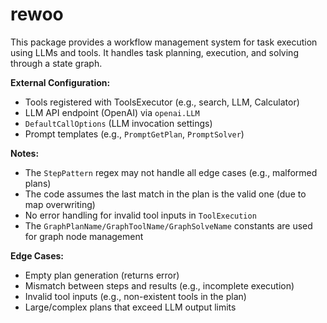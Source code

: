 # rewoo

This package provides a workflow management system for task execution using LLMs and tools. It handles task planning, execution, and solving through a state graph.

**External Configuration:**
- Tools registered with ToolsExecutor (e.g., search, LLM, Calculator)
- LLM API endpoint (OpenAI) via `openai.LLM`
- `DefaultCallOptions` (LLM invocation settings)
- Prompt templates (e.g., `PromptGetPlan`, `PromptSolver`)

**Notes:**
- The `StepPattern` regex may not handle all edge cases (e.g., malformed plans)
- The code assumes the last match in the plan is the valid one (due to map overwriting)
- No error handling for invalid tool inputs in `ToolExecution`
- The `GraphPlanName/GraphToolName/GraphSolveName` constants are used for graph node management

**Edge Cases:**
- Empty plan generation (returns error)
- Mismatch between steps and results (e.g., incomplete execution)
- Invalid tool inputs (e.g., non-existent tools in the plan)
- Large/complex plans that exceed LLM output limits